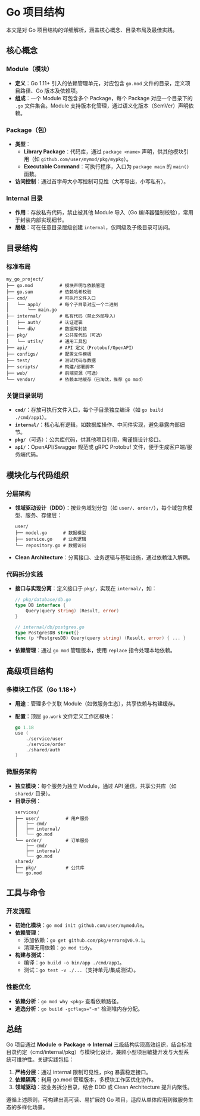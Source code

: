# Go 项目结构

本文是对 Go 项目结构的详细解析，涵盖核心概念、目录布局及最佳实践。

## 核心概念

### Module（模块）

- **定义**：Go 1.11+ 引入的依赖管理单元，对应包含 `go.mod` 文件的目录，定义项目路径、Go 版本及依赖项。
- **组成**：一个 Module 可包含多个 Package，每个 Package 对应一个目录下的 `.go` 文件集合。Module 支持版本化管理，通过语义化版本（SemVer）声明依赖。

### Package（包）

- **类型**：
  - **Library Package**：代码库，通过 `package <name>` 声明，供其他模块引用（如 `github.com/user/mymod/pkg/mypkg`）。
  - **Executable Command**：可执行程序，入口为 `package main` 的 `main()` 函数。
- **访问控制**：通过首字母大小写控制可见性（大写导出，小写私有）。

### Internal 目录

- **作用**：存放私有代码，禁止被其他 Module 导入（Go 编译器强制校验），常用于封装内部实现细节。
- **层级**：可在任意目录层级创建 `internal`，仅同级及子级目录可访问。

## 目录结构

### 标准布局

```
my_go_project/
├── go.mod          # 模块声明与依赖管理
├── go.sum          # 依赖哈希校验
├── cmd/            # 可执行文件入口
│   └── app1/       # 每个子目录对应一个二进制
│       └── main.go
├── internal/       # 私有代码（禁止外部导入）
│   ├── auth/       # 认证逻辑
│   └── db/         # 数据库封装
├── pkg/            # 公共库代码（可选）
│   └── utils/      # 通用工具包
├── api/            # API 定义（Protobuf/OpenAPI）
├── configs/        # 配置文件模板
├── test/           # 测试代码与数据
├── scripts/        # 构建/部署脚本
├── web/            # 前端资源（可选）
└── vendor/         # 依赖本地缓存（已淘汰，推荐 go mod）
```

### 关键目录说明

- **`cmd/`**：存放可执行文件入口，每个子目录独立编译（如 `go build ./cmd/app1`）。
- **`internal/`**：核心私有逻辑，如数据库操作、中间件实现，避免暴露内部细节。
- **`pkg/`**（可选）：公共库代码，供其他项目引用，需谨慎设计接口。
- **`api/`**：OpenAPI/Swagger 规范或 gRPC Protobuf 文件，便于生成客户端/服务端代码。

## 模块化与代码组织

### 分层架构

- **领域驱动设计（DDD）**：按业务域划分包（如 `user/`、`order/`），每个域包含模型、服务、存储层：
  
  ```
  user/
  ├── model.go      # 数据模型
  ├── service.go    # 业务逻辑
  └── repository.go # 数据访问
  ```
- **Clean Architecture**：分离接口、业务逻辑与基础设施，通过依赖注入解耦。

### 代码拆分实践

- **接口与实现分离**：定义接口于 `pkg/`，实现在 `internal/`，如：
  
  ```go
  // pkg/database/db.go
  type DB interface {
      Query(query string) (Result, error)
  }
  
  // internal/db/postgres.go
  type PostgresDB struct{}
  func (p *PostgresDB) Query(query string) (Result, error) { ... }
  ```
- **依赖管理**：通过 `go mod` 管理版本，使用 `replace` 指令处理本地依赖。

## 高级项目结构

### 多模块工作区（Go 1.18+）

- **用途**：管理多个关联 Module（如微服务生态），共享依赖与构建缓存。
- **配置**：顶层 `go.work` 文件定义工作区模块：
  
  ```go
  go 1.18
  use (
      ./service/user
      ./service/order
      ./shared/auth
  )
  ```

### 微服务架构

- **独立模块**：每个服务为独立 Module，通过 API 通信，共享公共库（如 `shared/` 目录）。
- **目录示例**：
  ```
  services/
  ├── user/          # 用户服务
  │   ├── cmd/
  │   ├── internal/
  │   └── go.mod
  └── order/         # 订单服务
      ├── cmd/
      ├── internal/
      └── go.mod
  shared/
  ├── pkg/           # 公共库
  └── go.mod
  ```

## 工具与命令

### 开发流程

- **初始化模块**：`go mod init github.com/user/mymodule`。
- **依赖管理**：
  - 添加依赖：`go get github.com/pkg/errors@v0.9.1`。
  - 清理无用依赖：`go mod tidy`。
- **构建与测试**：
  - 编译：`go build -o bin/app ./cmd/app1`。
  - 测试：`go test -v ./...`（支持单元/集成测试）。

### 性能优化

- **依赖分析**：`go mod why <pkg>` 查看依赖路径。
- **逃逸分析**：`go build -gcflags="-m"` 检测堆内存分配。

## 总结

Go 项目通过 **Module → Package → Internal** 三级结构实现高效组织，结合标准目录约定（cmd/internal/pkg）与模块化设计，兼顾小型项目敏捷开发与大型系统可维护性。关键实践包括：
1. **严格分层**：通过 internal 限制可见性，pkg 暴露稳定接口。
2. **依赖隔离**：利用 go.mod 管理版本，多模块工作区优化协作。
3. **领域驱动**：按业务拆分目录，结合 DDD 或 Clean Architecture 提升内聚性。

遵循上述原则，可构建出高可读、易扩展的 Go 项目，适应从单体应用到微服务生态的多样化场景。